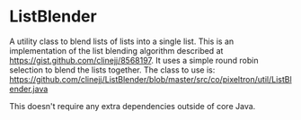 ListBlender
===========

A utility class to blend lists of lists into a single list. This is an implementation of the 
list blending algorithm described at https://gist.github.com/clinejj/8568197. It uses a simple
round robin selection to blend the lists together. The class to use is:
https://github.com/clinejj/ListBlender/blob/master/src/co/pixeltron/util/ListBlender.java

This doesn't require any extra dependencies outside of core Java.
